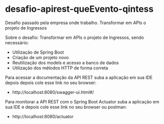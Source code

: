 # desafio-apirest-queEvento-qintess
Desafio passado pela empresa onde trabalho. Transformar em APIs o projeto de Ingressos

Sobre o desafio: Transformar em APIs o projeto de Ingressos, sendo necessário:

- Utilização de Spring Boot
- Criação de um projeto novo
- Reutilização dos models e acesso a banco de dados
- Utilização dos métodos HTTP de forma correta

Para acessar a documentação da API REST suba a aplicação em sua IDE depois depois cole esse link no seu browser:

- http://localhost:8080/swagger-ui.html#/


Para monitorar a API REST com o Spring Boot Actuator suba a aplicação em sua IDE e depois cole esse link no seu browser ou postman:

- http://localhost:8080/actuator
